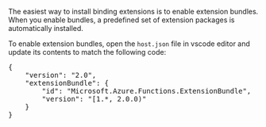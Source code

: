 The easiest way to install binding extensions is to enable extension bundles. When you enable bundles, a predefined set of extension packages is automatically installed.

To enable extension bundles, open the `host.json` file in vscode editor and update its contents to match the following code:

<pre class="file" data-target="clipboard">
{
    "version": "2.0",
    "extensionBundle": {
        "id": "Microsoft.Azure.Functions.ExtensionBundle",
        "version": "[1.*, 2.0.0)"
    }
}
</pre>
